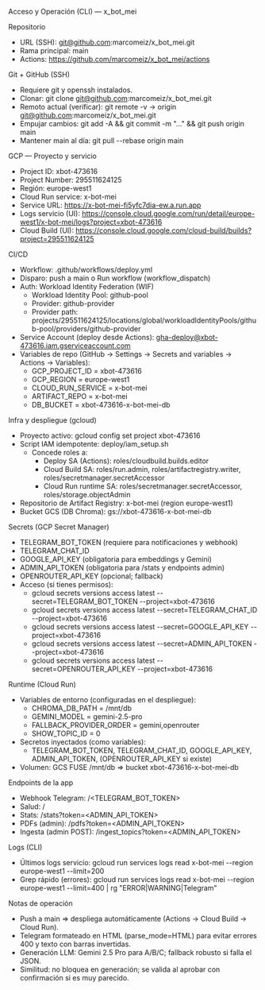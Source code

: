Acceso y Operación (CLI) — x_bot_mei

Repositorio
- URL (SSH): git@github.com:marcomeiz/x_bot_mei.git
- Rama principal: main
- Actions: https://github.com/marcomeiz/x_bot_mei/actions

Git + GitHub (SSH)
- Requiere git y openssh instalados.
- Clonar: git clone git@github.com:marcomeiz/x_bot_mei.git
- Remoto actual (verificar): git remote -v → origin git@github.com:marcomeiz/x_bot_mei.git
- Empujar cambios: git add -A && git commit -m "…" && git push origin main
- Mantener main al día: git pull --rebase origin main

GCP — Proyecto y servicio
- Project ID: xbot-473616
- Project Number: 295511624125
- Región: europe-west1
- Cloud Run service: x-bot-mei
- Service URL: https://x-bot-mei-fi5yfc7dia-ew.a.run.app
- Logs servicio (UI): https://console.cloud.google.com/run/detail/europe-west1/x-bot-mei/logs?project=xbot-473616
- Cloud Build (UI): https://console.cloud.google.com/cloud-build/builds?project=295511624125

CI/CD
- Workflow: .github/workflows/deploy.yml
- Disparo: push a main o Run workflow (workflow_dispatch)
- Auth: Workload Identity Federation (WIF)
  - Workload Identity Pool: github-pool
  - Provider: github-provider
  - Provider path: projects/295511624125/locations/global/workloadIdentityPools/github-pool/providers/github-provider
- Service Account (deploy desde Actions): gha-deploy@xbot-473616.iam.gserviceaccount.com
- Variables de repo (GitHub → Settings → Secrets and variables → Actions → Variables):
  - GCP_PROJECT_ID = xbot-473616
  - GCP_REGION = europe-west1
  - CLOUD_RUN_SERVICE = x-bot-mei
  - ARTIFACT_REPO = x-bot-mei
  - DB_BUCKET = xbot-473616-x-bot-mei-db

Infra y despliegue (gcloud)
- Proyecto activo: gcloud config set project xbot-473616
- Script IAM idempotente: deploy/iam_setup.sh
  - Concede roles a:
    - Deploy SA (Actions): roles/cloudbuild.builds.editor
    - Cloud Build SA: roles/run.admin, roles/artifactregistry.writer, roles/secretmanager.secretAccessor
    - Cloud Run runtime SA: roles/secretmanager.secretAccessor, roles/storage.objectAdmin
- Repositorio de Artifact Registry: x-bot-mei (region europe-west1)
- Bucket GCS (DB Chroma): gs://xbot-473616-x-bot-mei-db

Secrets (GCP Secret Manager)
- TELEGRAM_BOT_TOKEN (requiere para notificaciones y webhook)
- TELEGRAM_CHAT_ID
- GOOGLE_API_KEY (obligatoria para embeddings y Gemini)
- ADMIN_API_TOKEN (obligatoria para /stats y endpoints admin)
- OPENROUTER_API_KEY (opcional; fallback)
- Acceso (si tienes permisos):
  - gcloud secrets versions access latest --secret=TELEGRAM_BOT_TOKEN --project=xbot-473616
  - gcloud secrets versions access latest --secret=TELEGRAM_CHAT_ID --project=xbot-473616
  - gcloud secrets versions access latest --secret=GOOGLE_API_KEY --project=xbot-473616
  - gcloud secrets versions access latest --secret=ADMIN_API_TOKEN --project=xbot-473616
  - gcloud secrets versions access latest --secret=OPENROUTER_API_KEY --project=xbot-473616

Runtime (Cloud Run)
- Variables de entorno (configuradas en el despliegue):
  - CHROMA_DB_PATH = /mnt/db
  - GEMINI_MODEL = gemini-2.5-pro
  - FALLBACK_PROVIDER_ORDER = gemini,openrouter
  - SHOW_TOPIC_ID = 0
- Secretos inyectados (como variables):
  - TELEGRAM_BOT_TOKEN, TELEGRAM_CHAT_ID, GOOGLE_API_KEY, ADMIN_API_TOKEN, (OPENROUTER_API_KEY si existe)
- Volumen: GCS FUSE /mnt/db ⇒ bucket xbot-473616-x-bot-mei-db

Endpoints de la app
- Webhook Telegram: /<TELEGRAM_BOT_TOKEN>
- Salud: /
- Stats: /stats?token=<ADMIN_API_TOKEN>
- PDFs (admin): /pdfs?token=<ADMIN_API_TOKEN>
- Ingesta (admin POST): /ingest_topics?token=<ADMIN_API_TOKEN>

Logs (CLI)
- Últimos logs servicio: gcloud run services logs read x-bot-mei --region europe-west1 --limit=200
- Grep rápido (errores): gcloud run services logs read x-bot-mei --region europe-west1 --limit=400 | rg "ERROR|WARNING|Telegram"

Notas de operación
- Push a main ⇒ despliega automáticamente (Actions → Cloud Build → Cloud Run).
- Telegram formateado en HTML (parse_mode=HTML) para evitar errores 400 y texto con barras invertidas.
- Generación LLM: Gemini 2.5 Pro para A/B/C; fallback robusto si falla el JSON.
- Similitud: no bloquea en generación; se valida al aprobar con confirmación si es muy parecido.

